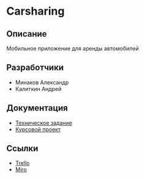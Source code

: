 # Carsharing
## Описание
Мобильное приложение для аренды автомобилей

## Разработчики
* Минаков Александр
* Калиткин Андрей

## Документация
* [Техническое задание](https://is.gd/OD9mG2)
* [Курсовой проект](https://is.gd/68903f)

## Ссылки
* [Trello](https://is.gd/LLIIIL)
* [Miro](https://miro.com/app/board/o9J_lP1LEJM=/)
